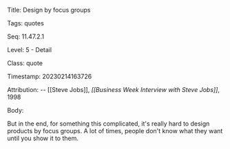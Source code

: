 Title:  Design by focus groups

Tags:   quotes

Seq:    11.47.2.1

Level:  5 - Detail

Class:  quote

Timestamp: 20230214163726

Attribution: -- [[Steve Jobs]], *[[Business Week Interview with Steve Jobs]]*, 1998

Body:

But in the end, for something this complicated, it's really hard to design products by focus groups. A lot of times, people don't know what they want until you show it to them.

